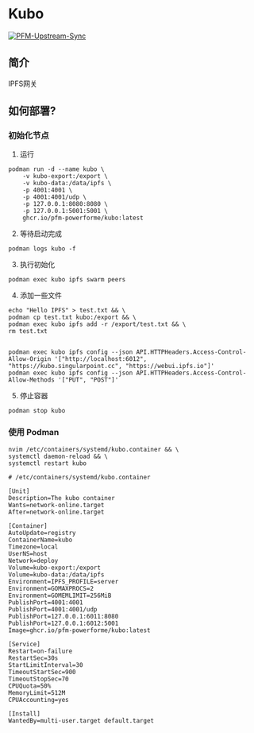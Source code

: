 # Kubo

[![PFM-Upstream-Sync](https://github.com/PFM-PowerForMe/kubo/actions/workflows/fork-sync.yml/badge.svg)](https://github.com/PFM-PowerForMe/kubo/actions/workflows/fork-sync.yml)

## 简介
IPFS网关

## 如何部署?


### 初始化节点
1. 运行
```
podman run -d --name kubo \
    -v kubo-export:/export \
    -v kubo-data:/data/ipfs \
    -p 4001:4001 \
    -p 4001:4001/udp \
    -p 127.0.0.1:8080:8080 \
    -p 127.0.0.1:5001:5001 \
    ghcr.io/pfm-powerforme/kubo:latest
```
2. 等待启动完成
```
podman logs kubo -f
```
3. 执行初始化
```
podman exec kubo ipfs swarm peers
```
4. 添加一些文件
```
echo "Hello IPFS" > test.txt && \
podman cp test.txt kubo:/export && \
podman exec kubo ipfs add -r /export/test.txt && \
rm test.txt


podman exec kubo ipfs config --json API.HTTPHeaders.Access-Control-Allow-Origin '["http://localhost:6012", "https://kubo.singularpoint.cc", "https://webui.ipfs.io"]'
podman exec kubo ipfs config --json API.HTTPHeaders.Access-Control-Allow-Methods '["PUT", "POST"]'

```
5. 停止容器
```
podman stop kubo
```

### 使用 Podman

```
nvim /etc/containers/systemd/kubo.container && \
systemctl daemon-reload && \
systemctl restart kubo
```
```
# /etc/containers/systemd/kubo.container

[Unit]
Description=The kubo container
Wants=network-online.target
After=network-online.target

[Container]
AutoUpdate=registry
ContainerName=kubo
Timezone=local
UserNS=host
Network=deploy
Volume=kubo-export:/export
Volume=kubo-data:/data/ipfs
Environment=IPFS_PROFILE=server
Environment=GOMAXPROCS=2
Environment=GOMEMLIMIT=256MiB
PublishPort=4001:4001
PublishPort=4001:4001/udp
PublishPort=127.0.0.1:6011:8080
PublishPort=127.0.0.1:6012:5001
Image=ghcr.io/pfm-powerforme/kubo:latest

[Service]
Restart=on-failure
RestartSec=30s
StartLimitInterval=30
TimeoutStartSec=900
TimeoutStopSec=70
CPUQuota=50%
MemoryLimit=512M
CPUAccounting=yes

[Install]
WantedBy=multi-user.target default.target
```